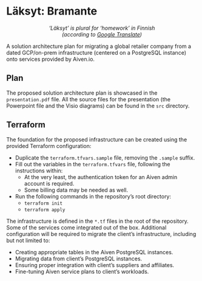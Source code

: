 # Läksyt: Bramante

<p align="center">
<em>‘Läksyt’ is plural for ‘homework’ in Finnish<br>(according to <a href="https://translate.google.com/?sl=fi&tl=en&text=l%C3%A4ksyt&op=translate">Google Translate</a>)</em>
</p>

A solution architecture plan for migrating a global retailer company from a dated GCP/on-prem infrastructure (centered on a PostgreSQL instance) onto services provided by Aiven.io.

## Plan

The proposed solution architecture plan is showcased in the `presentation.pdf` file.
All the source files for the presentation (the Powerpoint file and the Visio diagrams) can be found in the `src` directory.

## Terraform

The foundation for the proposed infrastructure can be created using the provided Terraform configuration:

- Duplicate the `terraform.tfvars.sample` file, removing the `.sample` suffix.
- Fill out the variables in the `terraform.tfvars` file, following the instructions within:
  - At the very least, the authentication token for an Aiven admin account is required.
  - Some billing data may be needed as well.
- Run the following commands in the repository’s root directory:
  - `terraform init`
  - `terraform apply`

The infrastructure is defined in the `*.tf` files in the root of the repository.
Some of the services come integrated out of the box.
Additional configuration will be required to migrate the client’s infrastructure, including but not limited to:

- Creating appropriate tables in the Aiven PostgreSQL instances.
- Migrating data from client’s PostgreSQL instances.
- Ensuring proper integration with client’s suppliers and affiliates.
- Fine-tuning Aiven service plans to client’s workloads.
